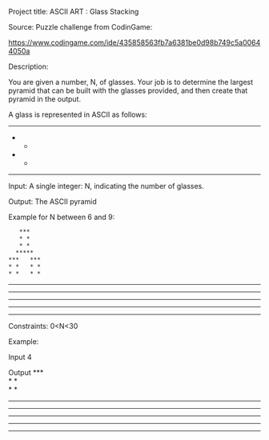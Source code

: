 Project title: ASCII ART : Glass Stacking



Source: Puzzle challenge from CodinGame: 

https://www.codingame.com/ide/435858563fb7a6381be0d98b749c5a00644050a

Description:

You are given a number, N, of glasses. Your job is to determine the largest pyramid that can be built with the glasses provided, and then create that pyramid in the output.

A glass is represented in ASCII as follows:


 ***    
 * *    
 * *    
*****

Input: 
A single integer: N, indicating the number of glasses.

Output:
The ASCII pyramid

Example for N between 6 and 9:

       ***       
       * *       
       * *       
      *****      
    ***   ***    
    * *   * *    
    * *   * *    
   ***** *****   
 ***   ***   *** 
 * *   * *   * * 
 * *   * *   * * 
***** ***** *****

Constraints:
0<N<30

Example:

Input
4

Output
    ***    
    * *    
    * *    
   *****   
 ***   *** 
 * *   * * 
 * *   * * 
***** *****

